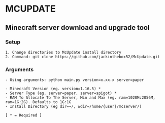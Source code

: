 # MCUPDATE

## Minecraft server download and upgrade tool

### Setup
    1. Change directories to McUpdate install directory
    2. Command: git clone https://github.com/jackinthebox52/McUpdate.git

### Arguments
    - Using arguments: python main.py version=x.xx.x server=paper

    - Minecraft Version (eg. version=1.16.5) *
    - Server Type (eg. server=paper, server=spigot) *
    - RAM To Allocate To The Server, Min and Max (eg. ram=1028M:2056M, ram=1G:2G). Defaults to 1G:1G
    - Install Directory (eg dir=~/, wdir=/home/{user}/mcserver/)

    [ * = Required ]
    

